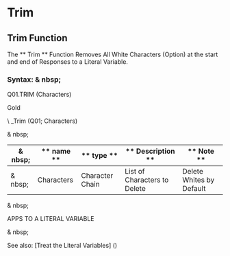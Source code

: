 # Trim

## Trim Function

The ** Trim ** Function Removes All White Characters (Option) at the start and end of Responses to a Literal Variable.

### Syntax: & nbsp;

Q01.TRIM (Characters)

Gold

\ _Trim (Q01; Characters)

& nbsp;

| & nbsp; | ** name ** | ** type ** | ** Description ** | ** Note ** |
| --- | --- | --- | --- | --- |
| & nbsp; | Characters | Character Chain | List of Characters to Delete | Delete Whites by Default |

& nbsp;

APPS TO A LITERAL VARIABLE

& nbsp;

See also: [Treat the Literal Variables] (<Trellious Little Little.md>)